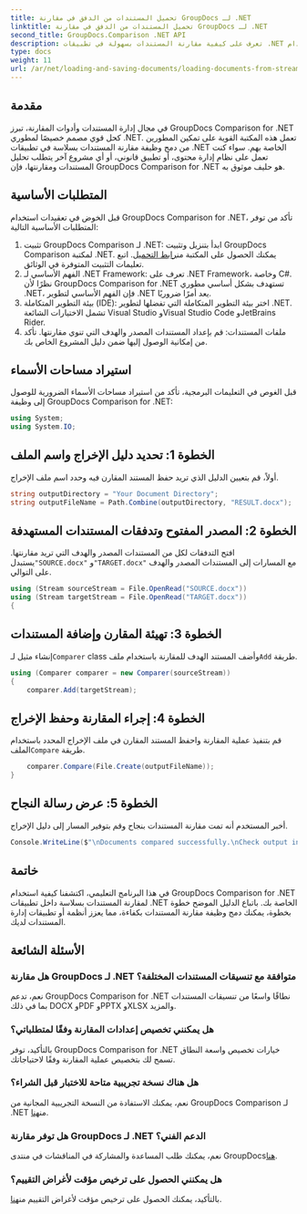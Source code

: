 ```yaml
---
title: تحميل المستندات من الدفق في مقارنة GroupDocs لـ .NET
linktitle: تحميل المستندات من الدفق في مقارنة GroupDocs لـ .NET
second_title: GroupDocs.Comparison .NET API
description: تعرف على كيفية مقارنة المستندات بسهولة في تطبيقات .NET باستخدام GroupDocs Comparison، وهي مكتبة .NET قوية.
type: docs
weight: 11
url: /ar/net/loading-and-saving-documents/loading-documents-from-stream/
---
```

## مقدمة
في مجال إدارة المستندات وأدوات المقارنة، تبرز GroupDocs Comparison for .NET كحل قوي مصمم خصيصًا لمطوري .NET. تعمل هذه المكتبة القوية على تمكين المطورين من دمج وظيفة مقارنة المستندات بسلاسة في تطبيقات .NET الخاصة بهم. سواء كنت تعمل على نظام إدارة محتوى، أو تطبيق قانوني، أو أي مشروع آخر يتطلب تحليل المستندات ومقارنتها، فإن GroupDocs Comparison for .NET هو حليف موثوق به.
## المتطلبات الأساسية
قبل الخوض في تعقيدات استخدام GroupDocs Comparison for .NET، تأكد من توفر المتطلبات الأساسية التالية:
1.  تثبيت GroupDocs Comparison لـ .NET: ابدأ بتنزيل وتثبيت GroupDocs Comparison لمكتبة .NET. يمكنك الحصول على المكتبة من[رابط التحميل](https://releases.groupdocs.com/comparison/net/). اتبع تعليمات التثبيت المتوفرة في الوثائق.
2. الفهم الأساسي لـ .NET Framework: تعرف على .NET Framework، وخاصة C#. نظرًا لأن GroupDocs Comparison for .NET تستهدف بشكل أساسي مطوري .NET، فإن الفهم الأساسي لتطوير .NET يعد أمرًا ضروريًا.
3. بيئة التطوير المتكاملة (IDE): اختر بيئة التطوير المتكاملة التي تفضلها لتطوير .NET. تشمل الاختيارات الشائعة Visual Studio وVisual Studio Code وJetBrains Rider.
4. ملفات المستندات: قم بإعداد المستندات المصدر والهدف التي تنوي مقارنتها. تأكد من إمكانية الوصول إليها ضمن دليل المشروع الخاص بك.

## استيراد مساحات الأسماء
قبل الغوص في التعليمات البرمجية، تأكد من استيراد مساحات الأسماء الضرورية للوصول إلى وظيفة GroupDocs Comparison for .NET:
```csharp
using System;
using System.IO;
```
## الخطوة 1: تحديد دليل الإخراج واسم الملف
أولاً، قم بتعيين الدليل الذي تريد حفظ المستند المقارن فيه وحدد اسم ملف الإخراج.
```csharp
string outputDirectory = "Your Document Directory";
string outputFileName = Path.Combine(outputDirectory, "RESULT.docx");
```
## الخطوة 2: المصدر المفتوح وتدفقات المستندات المستهدفة
 افتح التدفقات لكل من المستندات المصدر والهدف التي تريد مقارنتها. يستبدل`"SOURCE.docx"` و`"TARGET.docx"` مع المسارات إلى المستندات المصدر والهدف على التوالي.
```csharp
using (Stream sourceStream = File.OpenRead("SOURCE.docx"))
using (Stream targetStream = File.OpenRead("TARGET.docx"))
{
```
## الخطوة 3: تهيئة المقارن وإضافة المستندات
 إنشاء مثيل لـ`Comparer` class وأضف المستند الهدف للمقارنة باستخدام ملف`Add` طريقة.
```csharp
using (Comparer comparer = new Comparer(sourceStream))
{
    comparer.Add(targetStream);
```
## الخطوة 4: إجراء المقارنة وحفظ الإخراج
 قم بتنفيذ عملية المقارنة واحفظ المستند المقارن في ملف الإخراج المحدد باستخدام الملف`Compare` طريقة.
```csharp
    comparer.Compare(File.Create(outputFileName));
}
```
## الخطوة 5: عرض رسالة النجاح
أخبر المستخدم أنه تمت مقارنة المستندات بنجاح وقم بتوفير المسار إلى دليل الإخراج.
```csharp
Console.WriteLine($"\nDocuments compared successfully.\nCheck output in {outputDirectory}.");
```

## خاتمة
في هذا البرنامج التعليمي، اكتشفنا كيفية استخدام GroupDocs Comparison for .NET لمقارنة المستندات بسلاسة داخل تطبيقات .NET الخاصة بك. باتباع الدليل الموضح خطوة بخطوة، يمكنك دمج وظيفة مقارنة المستندات بكفاءة، مما يعزز أنظمة أو تطبيقات إدارة المستندات لديك.
## الأسئلة الشائعة
### هل مقارنة GroupDocs لـ .NET متوافقة مع تنسيقات المستندات المختلفة؟
نعم، تدعم GroupDocs Comparison for .NET نطاقًا واسعًا من تنسيقات المستندات بما في ذلك DOCX وPDF وPPTX وXLSX والمزيد.
### هل يمكنني تخصيص إعدادات المقارنة وفقًا لمتطلباتي؟
بالتأكيد، توفر GroupDocs Comparison for .NET خيارات تخصيص واسعة النطاق تسمح لك بتخصيص عملية المقارنة وفقًا لاحتياجاتك.
### هل هناك نسخة تجريبية متاحة للاختبار قبل الشراء؟
 نعم، يمكنك الاستفادة من النسخة التجريبية المجانية من GroupDocs Comparison لـ .NET من[هنا](https://releases.groupdocs.com/).
### هل توفر مقارنة GroupDocs لـ .NET الدعم الفني؟
نعم، يمكنك طلب المساعدة والمشاركة في المناقشات في منتدى GroupDocs[هنا](https://forum.groupdocs.com/c/comparison/12).
### هل يمكنني الحصول على ترخيص مؤقت لأغراض التقييم؟
 بالتأكيد، يمكنك الحصول على ترخيص مؤقت لأغراض التقييم من[هنا](https://purchase.groupdocs.com/temporary-license/).